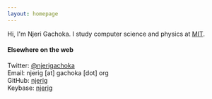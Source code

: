 ```yaml
---
layout: homepage
---
```

Hi, I'm Njeri Gachoka. I study computer science and physics at [MIT](//mit.edu).


#### Elsewhere on the web
Twitter: [@njerigachoka](//twitter.com/intent/follow?user_id=3318492236)  
Email: njerig [at] gachoka [dot] org  
GitHub: [njerig](//github.com/njerig)  
Keybase: [njerig](//keybase.io/njerig)
